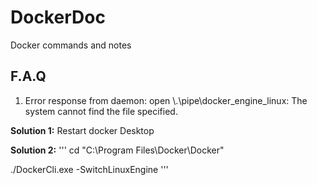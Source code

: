 # DockerDoc
Docker commands and notes


## F.A.Q

1. Error response from daemon: open \\.\pipe\docker_engine_linux: The system cannot find the file specified.

**Solution 1:** Restart docker Desktop

**Solution 2:**
'''
cd "C:\Program Files\Docker\Docker"

./DockerCli.exe -SwitchLinuxEngine
'''
